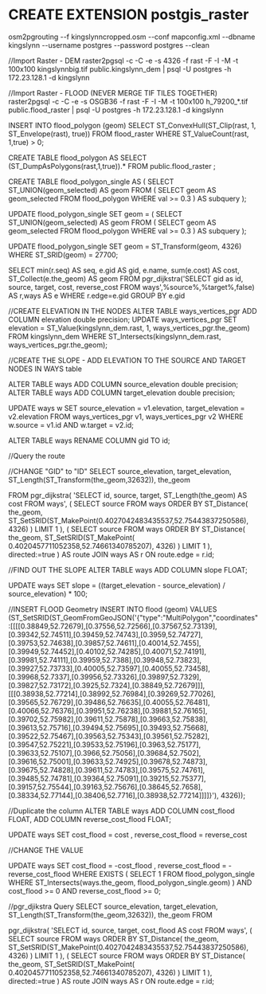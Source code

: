 # CREATE EXTENSION postgis_raster



osm2pgrouting --f kingslynncropped.osm --conf mapconfig.xml --dbname kingslynn --username postgres --password postgres --clean

//Import Raster - DEM
raster2pgsql -c -C -e -s 4326 -f rast -F -I -M -t 100x100 kingslynnbig.tif public.kingslynn_dem | psql -U postgres -h 172.23.128.1 -d kingslynn

//Import Raster  - FLOOD (NEVER MERGE TIF TILES TOGETHER)
raster2pgsql -c -C -e -s OSGB36 -f rast -F -I -M -t 100x100 h_79200_*.tif public.flood_raster | psql -U postgres -h 172.23.128.1 -d kingslynn

INSERT INTO flood_polygon (geom)
SELECT ST_ConvexHull(ST_Clip(rast, 1, ST_Envelope(rast), true))
FROM flood_raster
WHERE ST_ValueCount(rast, 1,true) > 0;

CREATE TABLE flood_polygon AS
SELECT (ST_DumpAsPolygons(rast,1,true)).*
FROM public.flood_raster ;

CREATE TABLE flood_polygon_single AS
(
    SELECT ST_UNION(geom_selected) AS geom
    FROM
    (
        SELECT geom AS geom_selected
        FROM flood_polygon
        WHERE val >= 0.3
    ) AS subquery
);


UPDATE flood_polygon_single
SET geom = (
SELECT ST_UNION(geom_selected) AS geom
FROM (
SELECT geom AS geom_selected
FROM flood_polygon
WHERE val >= 0.3
) AS subquery
);

UPDATE flood_polygon_single
SET geom = ST_Transform(geom, 4326)
WHERE ST_SRID(geom) = 27700; 



SELECT
 min(r.seq) AS seq,
 e.gid AS gid,
 e.name,
 sum(e.cost) AS cost,
 ST_Collect(e.the_geom) AS geom 
 FROM pgr_dijkstra('SELECT gid as id, source, target, cost, reverse_cost FROM ways',%source%,%target%,false) AS r,ways AS e 
 WHERE r.edge=e.gid GROUP BY e.gid


//CREATE ELEVATION IN THE NODES
ALTER TABLE ways_vertices_pgr ADD COLUMN elevation double precision;
UPDATE ways_vertices_pgr
SET elevation = ST_Value(kingslynn_dem.rast, 1,  ways_vertices_pgr.the_geom)
FROM kingslynn_dem
WHERE ST_Intersects(kingslynn_dem.rast, ways_vertices_pgr.the_geom);

//CREATE THE SLOPE - ADD ELEVATION TO THE SOURCE AND TARGET NODES IN WAYS table 

ALTER TABLE ways ADD COLUMN source_elevation double precision;
ALTER TABLE ways ADD COLUMN target_elevation double precision;

UPDATE ways w
SET source_elevation = v1.elevation,
    target_elevation = v2.elevation
FROM ways_vertices_pgr v1, ways_vertices_pgr v2
WHERE w.source = v1.id
AND w.target = v2.id;

ALTER TABLE ways RENAME COLUMN gid TO id;

//Query the route

//CHANGE "GID" to "ID"
SELECT  source_elevation, target_elevation, ST_Length(ST_Transform(the_geom,32632)), the_geom

FROM pgr_dijkstra(
    'SELECT id, source, target, ST_Length(the_geom) AS cost FROM ways',
    (
        SELECT source
        FROM ways
        ORDER BY ST_Distance(
            the_geom,
            ST_SetSRID(ST_MakePoint(0.4027042483435537,52.75443837250586), 4326)
        )
        LIMIT 1
    ),
    (
        SELECT source
        FROM ways
        ORDER BY ST_Distance(
            the_geom,
            ST_SetSRID(ST_MakePoint(  0.4020457711052358,52.74661340785207), 4326)
        )
        LIMIT 1
    ),
    directed:=true
) AS route
JOIN ways AS r ON route.edge = r.id;




//FIND OUT THE SLOPE
ALTER TABLE ways ADD COLUMN slope FLOAT;

UPDATE ways SET slope = ((target_elevation - source_elevation) / source_elevation) * 100;













//INSERT FLOOD Geometry
INSERT INTO flood (geom)
VALUES (ST_SetSRID(ST_GeomFromGeoJSON('{"type":"MultiPolygon","coordinates":[[[[0.38849,52.72679],[0.37556,52.72566],[0.37567,52.73139],[0.39342,52.74511],[0.39459,52.74743],[0.3959,52.74727],[0.39753,52.74638],[0.39857,52.74611],[0.40014,52.7455],[0.39949,52.74452],[0.40102,52.74285],[0.40071,52.74191],[0.39981,52.74111],[0.39959,52.7388],[0.39948,52.73823],[0.39927,52.73733],[0.40005,52.73597],[0.40055,52.73458],[0.39968,52.7337],[0.39956,52.73326],[0.39897,52.7329],[0.39827,52.73172],[0.3925,52.7324],[0.38849,52.72679]]],[[[0.38938,52.77214],[0.38992,52.76984],[0.39269,52.77026],[0.39565,52.76729],[0.39486,52.76635],[0.40055,52.76481],[0.40066,52.76376],[0.39951,52.76238],[0.39881,52.76165],[0.39702,52.75982],[0.39611,52.75878],[0.39663,52.75838],[0.39613,52.75716],[0.39494,52.75695],[0.39493,52.75668],[0.39522,52.75467],[0.39563,52.75343],[0.39561,52.75282],[0.39547,52.75221],[0.39533,52.75196],[0.3963,52.75177],[0.39633,52.75107],[0.3966,52.75056],[0.39684,52.7502],[0.39616,52.75001],[0.39633,52.74925],[0.39678,52.74873],[0.39675,52.74828],[0.39611,52.74783],[0.39575,52.74761],[0.39485,52.74781],[0.39364,52.75091],[0.39215,52.75377],[0.39157,52.75544],[0.39163,52.75676],[0.38645,52.7658],[0.38334,52.77144],[0.38406,52.7716],[0.38938,52.77214]]]]}'), 4326));


//Duplicate the column
ALTER TABLE ways ADD COLUMN cost_flood FLOAT,
                   ADD COLUMN reverse_cost_flood FLOAT;

UPDATE ways
SET cost_flood = cost ,
    reverse_cost_flood = reverse_cost



//CHANGE THE VALUE



UPDATE ways
SET cost_flood = -cost_flood ,
    reverse_cost_flood = -reverse_cost_flood
WHERE EXISTS (
    SELECT 1
    FROM flood_polygon_single
    WHERE ST_Intersects(ways.the_geom, flood_polygon_single.geom)
) AND cost_flood >= 0 AND reverse_cost_flood >= 0;








//pgr_djikstra Query
SELECT  source_elevation, target_elevation, ST_Length(ST_Transform(the_geom,32632)), the_geom
FROM 

pgr_dijkstra(
    'SELECT id, source, target, cost_flood AS cost FROM ways',
    (
        SELECT source
        FROM ways
        ORDER BY ST_Distance(
            the_geom,
            ST_SetSRID(ST_MakePoint(0.4027042483435537,52.75443837250586), 4326)
        )
        LIMIT 1
    ),
    (
        SELECT source
        FROM ways
        ORDER BY ST_Distance(
            the_geom,
            ST_SetSRID(ST_MakePoint(  0.4020457711052358,52.74661340785207), 4326)
        )
        LIMIT 1
    ),
    directed:=true
) AS route
JOIN ways AS r ON route.edge = r.id;






